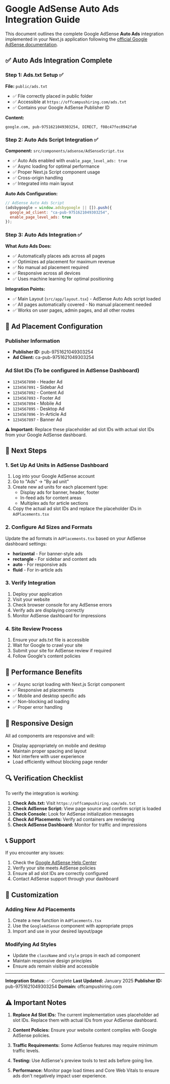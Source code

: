 # Google AdSense Auto Ads Integration Guide

This document outlines the complete Google AdSense **Auto Ads** integration implemented in your Next.js application following the [official Google AdSense documentation](https://support.google.com/adsense/answer/12171612?hl=en&visit_id=01758361979128-365473257273669842&rd=1).

## ✅ Auto Ads Integration Complete

### Step 1: Ads.txt Setup ✅

**File:** `public/ads.txt`

- ✅ File correctly placed in public folder
- ✅ Accessible at `https://offcampushiring.com/ads.txt`
- ✅ Contains your Google AdSense Publisher ID

**Content:**
```
google.com, pub-9751621049303254, DIRECT, f08c47fec0942fa0
```

### Step 2: Auto Ads Script Integration ✅

**Component:** `src/components/adsense/AdSenseScript.tsx`

- ✅ Auto Ads enabled with `enable_page_level_ads: true`
- ✅ Async loading for optimal performance
- ✅ Proper Next.js Script component usage
- ✅ Cross-origin handling
- ✅ Integrated into main layout

**Auto Ads Configuration:**
```javascript
// AdSense Auto Ads Script
(adsbygoogle = window.adsbygoogle || []).push({
  google_ad_client: "ca-pub-9751621049303254",
  enable_page_level_ads: true
});
```

### Step 3: Auto Ads Integration ✅

**What Auto Ads Does:**
- ✅ Automatically places ads across all pages
- ✅ Optimizes ad placement for maximum revenue
- ✅ No manual ad placement required
- ✅ Responsive across all devices
- ✅ Uses machine learning for optimal positioning

**Integration Points:**
- ✅ Main Layout (`src/app/layout.tsx`) - AdSense Auto Ads script loaded
- ✅ All pages automatically covered - No manual placement needed
- ✅ Works on user pages, admin pages, and all other routes

## 🎯 Ad Placement Configuration

### Publisher Information
- **Publisher ID:** pub-9751621049303254
- **Ad Client:** ca-pub-9751621049303254

### Ad Slot IDs (To be configured in AdSense Dashboard)
- `1234567890` - Header Ad
- `1234567891` - Sidebar Ad
- `1234567892` - Content Ad
- `1234567893` - Footer Ad
- `1234567894` - Mobile Ad
- `1234567895` - Desktop Ad
- `1234567896` - In-Article Ad
- `1234567897` - Banner Ad

**⚠️ Important:** Replace these placeholder ad slot IDs with actual slot IDs from your Google AdSense dashboard.

## 🔧 Next Steps

### 1. Set Up Ad Units in AdSense Dashboard
1. Log into your Google AdSense account
2. Go to "Ads" → "By ad unit"
3. Create new ad units for each placement type:
   - Display ads for banner, header, footer
   - In-feed ads for content areas
   - Multiplex ads for article sections
4. Copy the actual ad slot IDs and replace the placeholder IDs in `AdPlacements.tsx`

### 2. Configure Ad Sizes and Formats
Update the ad formats in `AdPlacements.tsx` based on your AdSense dashboard settings:
- **horizontal** - For banner-style ads
- **rectangle** - For sidebar and content ads
- **auto** - For responsive ads
- **fluid** - For in-article ads

### 3. Verify Integration
1. Deploy your application
2. Visit your website
3. Check browser console for any AdSense errors
4. Verify ads are displaying correctly
5. Monitor AdSense dashboard for impressions

### 4. Site Review Process
1. Ensure your ads.txt file is accessible
2. Wait for Google to crawl your site
3. Submit your site for AdSense review if required
4. Follow Google's content policies

## 🚀 Performance Benefits

- ✅ Async script loading with Next.js Script component
- ✅ Responsive ad placements
- ✅ Mobile and desktop specific ads
- ✅ Non-blocking ad loading
- ✅ Proper error handling

## 📱 Responsive Design

All ad components are responsive and will:
- Display appropriately on mobile and desktop
- Maintain proper spacing and layout
- Not interfere with user experience
- Load efficiently without blocking page render

## 🔍 Verification Checklist

To verify the integration is working:

1. **Check Ads.txt:** Visit `https://offcampushiring.com/ads.txt`
2. **Check AdSense Script:** View page source and confirm script is loaded
3. **Check Console:** Look for AdSense initialization messages
4. **Check Ad Placements:** Verify ad containers are rendering
5. **Check AdSense Dashboard:** Monitor for traffic and impressions

## 📞 Support

If you encounter any issues:
1. Check the [Google AdSense Help Center](https://support.google.com/adsense)
2. Verify your site meets AdSense policies
3. Ensure all ad slot IDs are correctly configured
4. Contact AdSense support through your dashboard

## 🔧 Customization

### Adding New Ad Placements
1. Create a new function in `AdPlacements.tsx`
2. Use the `GoogleAdSense` component with appropriate props
3. Import and use in your desired layout/page

### Modifying Ad Styles
- Update the `className` and `style` props in each ad component
- Maintain responsive design principles
- Ensure ads remain visible and accessible

---

**Integration Status:** ✅ Complete
**Last Updated:** January 2025
**Publisher ID:** pub-9751621049303254
**Domain:** offcampushiring.com

## ⚠️ Important Notes

1. **Replace Ad Slot IDs:** The current implementation uses placeholder ad slot IDs. Replace them with actual IDs from your AdSense dashboard.

2. **Content Policies:** Ensure your website content complies with Google AdSense policies.

3. **Traffic Requirements:** Some AdSense features may require minimum traffic levels.

4. **Testing:** Use AdSense's preview tools to test ads before going live.

5. **Performance:** Monitor page load times and Core Web Vitals to ensure ads don't negatively impact user experience.
